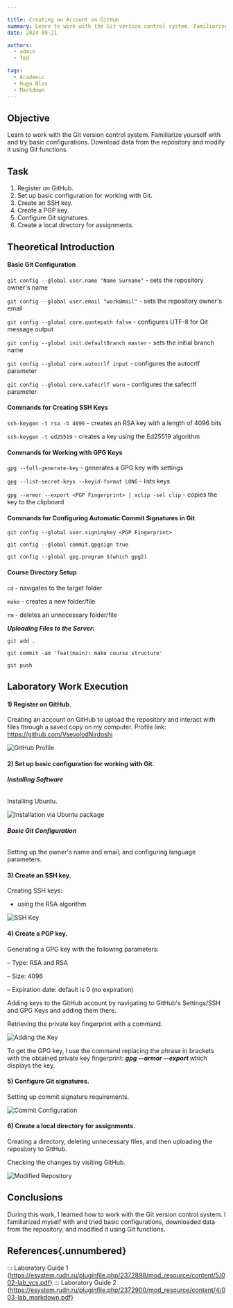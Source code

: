 ```yaml
---

title: Creating an Account on GitHub
summary: Learn to work with the Git version control system. Familiarize yourself with and try basic configurations. Download data from the repository and modify it using Git functions.
date: 2024-09-21

authors:
  - admin
  - Ted

tags:
  - Academic
  - Hugo Blox
  - Markdown
---
```


## Objective

Learn to work with the Git version control system. Familiarize yourself with and try basic configurations. Download data from the repository and modify it using Git functions.

## Task

1) Register on GitHub.
2) Set up basic configuration for working with Git.
3) Create an SSH key.
4) Create a PGP key.
5) Configure Git signatures.
6) Create a local directory for assignments.

## Theoretical Introduction

#### Basic Git Configuration

`git config --global user.name "Name Surname"` - sets the repository owner's name

`git config --global user.email "work@mail"` - sets the repository owner's email

`git config --global core.quotepath false` - configures UTF-8 for Git message output

`git config --global init.defaultBranch master` - sets the initial branch name

`git config --global core.autocrlf input` - configures the autocrlf parameter

`git config --global core.safecrlf warn` - configures the safecrlf parameter

#### Commands for Creating SSH Keys

`ssh-keygen -t rsa -b 4096` - creates an RSA key with a length of 4096 bits

`ssh-keygen -t ed25519` - creates a key using the Ed25519 algorithm

#### Commands for Working with GPG Keys

`gpg --full-generate-key` - generates a GPG key with settings

`gpg --list-secret-keys --keyid-format LONG` - lists keys

`gpg --armor --export <PGP Fingerprint> | xclip -sel clip` - copies the key to the clipboard

#### Commands for Configuring Automatic Commit Signatures in Git

`git config --global user.signingkey <PGP Fingerprint>`

`git config --global commit.gpgsign true`

`git config --global gpg.program $(which gpg2)`

#### Course Directory Setup

`cd` - navigates to the target folder

`make` - creates a new folder/file

`rm` - deletes an unnecessary folder/file

***Uploading Files to the Server:***

`git add .`

`git commit -am 'feat(main): make course structure'`

`git push`

## Laboratory Work Execution

#### 1) Register on GitHub.

Creating an account on GitHub to upload the repository and interact with files through a saved copy on my computer. Profile link: https://github.com/VsevolodNirdoshi

![GitHub Profile](photo1.png)

#### 2) Set up basic configuration for working with Git.

###### ***Installing Software***

Installing Ubuntu.

![Installation via Ubuntu package](config1.png)

###### ***Basic Git Configuration***

Setting up the owner's name and email, and configuring language parameters.

#### 3) Create an SSH key.

Creating SSH keys:
- using the RSA algorithm

![SSH Key](photo3.PNG)

#### 4) Create a PGP key.

Generating a GPG key with the following parameters:

– Type: RSA and RSA

– Size: 4096

– Expiration date: default is 0 (no expiration)

Adding keys to the GitHub account by navigating to GitHub's Settings/SSH and GPG Keys and adding them there.

Retrieving the private key fingerprint with a command.

![Adding the Key](photo7.PNG)

To get the GPG key, I use the command replacing the phrase in brackets with the obtained private key fingerprint:
***gpg --armor --export <PGP Fingerprint>***
which displays the key.

#### 5) Configure Git signatures.

Setting up commit signature requirements.

![Commit Configuration](photo9.PNG)

#### 6) Create a local directory for assignments.

Creating a directory, deleting unnecessary files, and then uploading the repository to GitHub.

Checking the changes by visiting GitHub.

![Modified Repository](photo10.png)

## Conclusions

During this work, I learned how to work with the Git version control system. I familiarized myself with and tried basic configurations, downloaded data from the repository, and modified it using Git functions.

## References{.unnumbered}

::: Laboratory Guide 1 {https://esystem.rudn.ru/pluginfile.php/2372898/mod_resource/content/5/002-lab_vcs.pdf}
::: Laboratory Guide 2 {https://esystem.rudn.ru/pluginfile.php/2372900/mod_resource/content/4/003-lab_markdown.pdf}